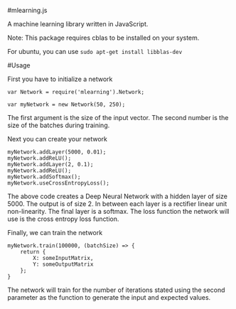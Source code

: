 #mlearning.js

A machine learning library written in JavaScript.

Note: This package requires cblas to be installed on your system.

For ubuntu, you can use `sudo apt-get install libblas-dev`

#Usage

First you have to initialize a network

    var Network = require('mlearning').Network;
    
    var myNetwork = new Network(50, 250);
    
The first argument is the size of the input vector. The second number is the size
of the batches during training.

Next you can create your network

    myNetwork.addLayer(5000, 0.01);
    myNetwork.addReLU();
    myNetwork.addLayer(2, 0.1);
    myNetwork.addReLU();
    myNetwork.addSoftmax();
    myNetwork.useCrossEntropyLoss();
    
The above code creates a Deep Neural Network with a hidden layer of size 5000. The output is of size 2. In between each layer is a rectifier linear unit non-linearity. The final layer is a softmax. The loss function the network will use is the cross entropy loss function.

Finally, we can train the network

    myNetwork.train(100000, (batchSize) => {
        return {
            X: someInputMatrix,
            Y: someOutputMatrix
        };
    }

The network will train for the number of iterations stated using the second parameter as the function to generate the input and expected values.
